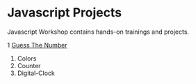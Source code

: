 # Javascript Projects

Javascript Workshop contains hands-on trainings and projects.

1 [Guess The Number](./01-Guess-the-Number-Game/README.md)
1. Colors
2. Counter
3. Digital-Clock

